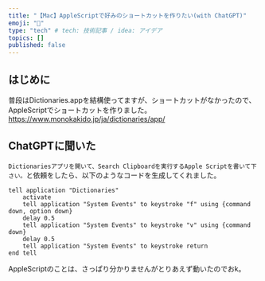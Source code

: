 ```yaml
---
title: "【Mac】AppleScriptで好みのショートカットを作りたい(with ChatGPT)"
emoji: "🦔"
type: "tech" # tech: 技術記事 / idea: アイデア
topics: []
published: false
---
```

## はじめに
普段はDictionaries.appを結構使ってますが、ショートカットがなかったので、AppleScriptでショートカットを作りました。
https://www.monokakido.jp/ja/dictionaries/app/

## ChatGPTに聞いた
`Dictionariesアプリを開いて、Search Clipboardを実行するApple Scriptを書いて下さい。`と依頼をしたら、以下のようなコードを生成してくれました。

```applescript:ChatGPT
tell application "Dictionaries"
    activate
    tell application "System Events" to keystroke "f" using {command down, option down}
    delay 0.5
    tell application "System Events" to keystroke "v" using {command down}
    delay 0.5
    tell application "System Events" to keystroke return
end tell
```
AppleScriptのことは、さっぱり分かりませんがとりあえず動いたのでおk。
